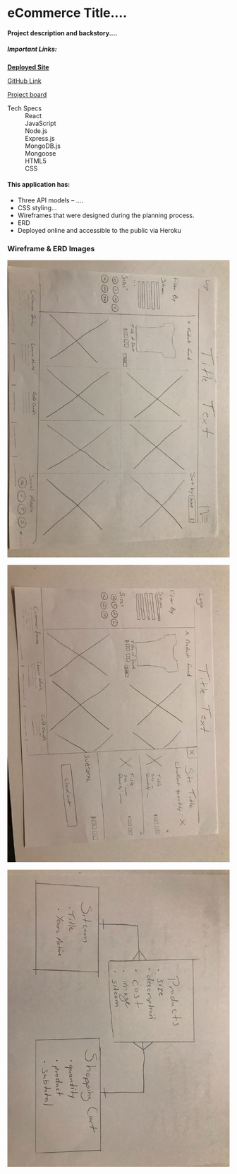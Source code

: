 # eCommerce Title....

#### Project description and backstory....

##### Important Links:
[**Deployed Site**](https://tranquil-hollows-36268.herokuapp.com/)

[GitHub Link](https://github.com/brittmagee/SEI23-Project3)

[Project board](https://github.com/brittmagee/SEI23-Project3/projects/1)

<dl>
  <dt>Tech Specs</dt>
    <dd>React</dd>
    <dd>JavaScript</dd>
    <dd>Node.js</dd>
    <dd>Express.js</dd>
    <dd>MongoDB.js</dd>
    <dd>Mongoose</dd>
    <dd>HTML5</dd>
    <dd>CSS</dd>
</dl>

#### This application has: 

* Three API models – ....
* CSS styling...
* Wireframes that were designed during the planning process.
* ERD
* Deployed online and accessible to the public via Heroku

### Wireframe & ERD Images
![wireframe 1](./client/public/wireframe1.jpeg "Wireframe 1")

![wireframe 2](./client/public/wireframe2.jpeg "Wireframe 2")

![ERD](./client/public/erd.jpeg "ERD")
